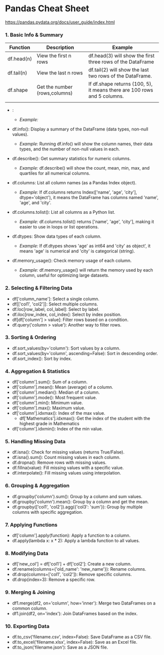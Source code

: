 # Pandas Cheat Sheet
https://pandas.pydata.org/docs/user_guide/index.html

### **1. Basic Info & Summary**

| Function        | Description                   | Example                                                                      | 
|-----------------|-------------------------------|------------------------------------------------------------------------------|
| df.head(n)      | View the first n rows          | df.head(3) will show the first three rows of the DataFrame                    | 
| df.tail(n)      | View the last n rows          | df.tail(2) will show the last two rows of the DataFrame.                     | 
| df.shape        | Get the number (rows,columns) |  If df.shape returns (100, 5), it means there are 100 rows and 5 columns.    |                    
|             |                             |                  



- : 
    - *Example:* 

- df.info(): Display a summary of the DataFrame (data types, non-null values).
    - *Example:* Running df.info() will show the column names, their data types, and the number of non-null values in each.

- df.describe(): Get summary statistics for numeric columns.
    - *Example:* df.describe() will show the count, mean, min, max, and quartiles for all numerical columns.

- df.columns: List all column names (as a Pandas Index object).
    - *Example:* If df.columns returns Index(['name', 'age', 'city'], dtype='object'), it means the DataFrame has columns named 'name', 'age', and 'city'.

- df.columns.tolist(): List all columns as a Python list.
    - *Example:* df.columns.tolist() returns ['name', 'age', 'city'], making it easier to use in loops or list operations.

- df.dtypes: Show data types of each column.
    - *Example:* If df.dtypes shows 'age' as int64 and 'city' as object', it means 'age' is numerical and 'city' is categorical (string).

- df.memory_usage(): Check memory usage of each column.
    - *Example:* df.memory_usage() will return the memory used by each column, useful for optimizing large datasets.

### **2. Selecting & Filtering Data**
- df['column_name']: Select a single column.
- df[['col1', 'col2']]: Select multiple columns.
- df.loc[row_label, col_label]: Select by label.
- df.iloc[row_index, col_index]: Select by index position.
- df[df['column'] > value]: Filter rows based on a condition.
- df.query('column > value'): Another way to filter rows.
 
### **3. Sorting & Ordering**
- df.sort_values(by='column'): Sort values by a column.
- df.sort_values(by='column', ascending=False): Sort in descending order.
- df.sort_index(): Sort by index.

### **4. Aggregation & Statistics**
- df['column'].sum(): Sum of a column.
- df['column'].mean(): Mean (average) of a column.
- df['column'].median(): Median of a column.
- df['column'].mode(): Most frequent value.
- df['column'].min(): Minimum value.
- df['column'].max(): Maximum value.
- df['column'].idxmax(): Index of the max value.
  - df['Mathematics'].idxmax(): Get the index of the student with the highest grade in Mathematics
- df['column'].idxmin(): Index of the min value.

### **5. Handling Missing Data**
- df.isna(): Check for missing values (returns True/False).
- df.isna().sum(): Count missing values in each column.
- df.dropna(): Remove rows with missing values.
- df.fillna(value): Fill missing values with a specific value.
- df.interpolate(): Fill missing values using interpolation.
  
### **6. Grouping & Aggregation**
- df.groupby('column').sum(): Group by a column and sum values.
- df.groupby('column').mean(): Group by a column and get the mean.
- df.groupby(['col1', 'col2']).agg({'col3': 'sum'}): Group by multiple columns with specific aggregation.

### **7. Applying Functions**
- df['column'].apply(function): Apply a function to a column.
- df.apply(lambda x: x * 2): Apply a lambda function to all values.

### **8. Modifying Data**
- df['new_col'] = df['col1'] + df['col2']: Create a new column.
- df.rename(columns={'old_name': 'new_name'}): Rename columns.
- df.drop(columns=['col1', 'col2']): Remove specific columns.
- df.drop(index=3): Remove a specific row.

### **9. Merging & Joining**
- df1.merge(df2, on='column', how='inner'): Merge two DataFrames on a common column.
- df1.join(df2, on='index'): Join DataFrames based on the index.

### **10. Exporting Data**
- df.to_csv('filename.csv', index=False): Save DataFrame as a CSV file.
- df.to_excel('filename.xlsx', index=False): Save as an Excel file.
- df.to_json('filename.json'): Save as a JSON file.
